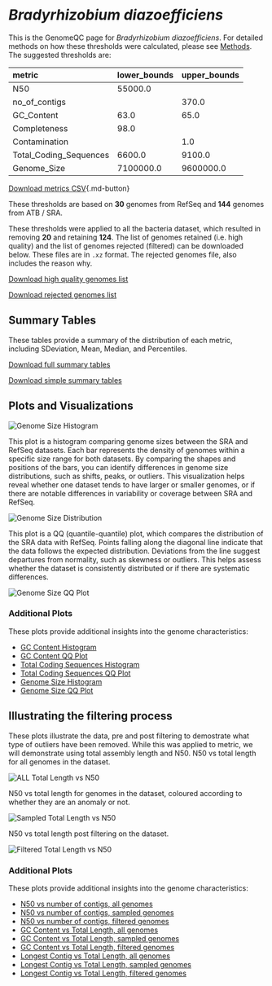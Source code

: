 # *Bradyrhizobium diazoefficiens*

This is the GenomeQC page for *Bradyrhizobium diazoefficiens*. For detailed methods on how these thresholds were calculated, please see [Methods](../../methods.md).
The suggested thresholds are: 

| metric                 | lower_bounds   | upper_bounds   |
|:-----------------------|:---------------|:---------------|
| N50                    | 55000.0        |                |
| no_of_contigs          |                | 370.0          |
| GC_Content             | 63.0           | 65.0           |
| Completeness           | 98.0           |                |
| Contamination          |                | 1.0            |
| Total_Coding_Sequences | 6600.0         | 9100.0         |
| Genome_Size            | 7100000.0      | 9600000.0      |

[Download metrics CSV](Bradyrhizobium_diazoefficiens_metrics.csv){.md-button}


These thresholds are based on **30** genomes from RefSeq and **144** genomes from ATB / SRA.

These thresholds were applied to all the bacteria dataset, which resulted in removing **20** and retaining **124**.
The list of genomes retained (i.e. high quality) and the list of genomes rejected (filtered) can be downloaded below. These files are in `.xz` format. The rejected genomes file, also includes the reason why.

[Download high quality genomes list](Bradyrhizobium_diazoefficiens_high_quality_genomes.csv.xz)


[Download rejected genomes list](Bradyrhizobium_diazoefficiens_filtered_out_genomes.csv.xz)



## Summary Tables
These tables provide a summary of the distribution of each metric, including SDeviation, Mean, Median, and Percentiles.

[Download full summary tables](summary.csv)

[Download simple summary tables](selected_summary.csv)

## Plots and Visualizations

![Genome Size Histogram](Genome_Size_refseq_histogram_kde.png)

This plot is a histogram comparing genome sizes between the SRA and RefSeq datasets. Each bar represents the density of genomes within a specific size range for both datasets. By comparing the shapes and positions of the bars, you can identify differences in genome size distributions, such as shifts, peaks, or outliers. This visualization helps reveal whether one dataset tends to have larger or smaller genomes, or if there are notable differences in variability or coverage between SRA and RefSeq.

![Genome Size Distribution](Genome_Size_refseq_histogram_kde.png)

This plot is a QQ (quantile-quantile) plot, which compares the distribution of the SRA data with RefSeq. Points falling along the diagonal line indicate that the data follows the expected distribution. Deviations from the line suggest departures from normality, such as skewness or outliers. This helps assess whether the dataset is consistently distributed or if there are systematic differences.

![Genome Size QQ Plot](Genome_Size_refseq_qqplot.png)

### Additional Plots

These plots provide additional insights into the genome characteristics:

- [GC Content Histogram](GC_Content_refseq_histogram_kde.png)
- [GC Content QQ Plot](GC_Content_refseq_qqplot.png)
- [Total Coding Sequences Histogram](Total_Coding_Sequences_refseq_histogram_kde.png)
- [Total Coding Sequences QQ Plot](Total_Coding_Sequences_refseq_qqplot.png)
- [Genome Size Histogram](Genome_Size_refseq_histogram_kde.png)
- [Genome Size QQ Plot](Genome_Size_refseq_qqplot.png)
## Illustrating the filtering process
These plots illustrate the data, pre and post filtering to demostrate what type of outliers have been removed. While this was applied to metric, we will demonstrate using total assembly length and N50.
N50 vs total length for all genomes in the dataset.

![ALL Total Length vs N50](Bradyrhizobium_diazoefficiens_all_total_length_N50.png)

N50 vs total length for genomes in the dataset, coloured according to whether they are an anomaly or not.

![Sampled Total Length vs N50](Bradyrhizobium_diazoefficiens_sample_total_length_N50.png)

N50 vs total length post filtering on the dataset.

![Filtered Total Length vs N50](Bradyrhizobium_diazoefficiens_filt_total_length_N50.png)

### Additional Plots

These plots provide additional insights into the genome characteristics:

- [N50 vs number of contigs, all genomes](Bradyrhizobium_diazoefficiens_all_N50_number.png)
- [N50 vs number of contigs, sampled genomes](Bradyrhizobium_diazoefficiens_sample_N50_number.png)
- [N50 vs number of contigs, filtered genomes](Bradyrhizobium_diazoefficiens_filt_N50_number.png)
- [GC Content vs Total Length, all genomes](Bradyrhizobium_diazoefficiens_all_total_length_GC_Content.png)
- [GC Content vs Total Length, sampled genomes](Bradyrhizobium_diazoefficiens_sample_total_length_GC_Content.png)
- [GC Content vs Total Length, filtered genomes](Bradyrhizobium_diazoefficiens_filt_total_length_GC_Content.png)
- [Longest Contig vs Total Length, all genomes](Bradyrhizobium_diazoefficiens_all_total_length_longest.png)
- [Longest Contig vs Total Length, sampled genomes](Bradyrhizobium_diazoefficiens_sample_total_length_longest.png)
- [Longest Contig vs Total Length, filtered genomes](Bradyrhizobium_diazoefficiens_filt_total_length_longest.png)
